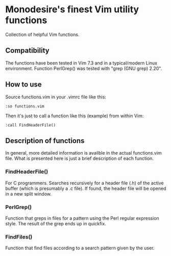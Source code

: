 # Monodesire's finest Vim utility functions

Collection of helpful Vim functions.

## Compatibility

The functions have been tested in Vim 7.3 and in a typical/modern Linux environment. Function PerlGrep() was tested with "grep (GNU grep) 2.20".

## How to use

Source functions.vim in your .vimrc file like this:

`:so functions.vim`

Then it's just to call a function like this (example) from within Vim:

`:call FindHeaderFile()`

## Description of functions

In general, more detailed information is availble in the actual functions.vim file. What is presented here is just a brief description of each function.

### FindHeaderFile()
For C programmers. Searches recursively for a header file (.h) of the active buffer (which is presumably a .c file). If found, the header file will be opened in a new split window.

### PerlGrep()
Function that greps in files for a pattern using the Perl regular expression style. The result of the grep ends up in quickfix.

### FindFiles()
Function that find files according to a search pattern given by the user.
